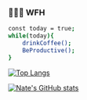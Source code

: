 ### 👨🏻‍💻 WFH
```bash
const today = true;
while(today){
    drinkCoffee();
    BeProductive();
}
```
[![Top Langs](https://github-readme-stats.vercel.app/api/top-langs/?username=jyon124&layout=compact)](https://github.com/jyon124/github-readme-stats)

[![Nate's GitHub stats](https://github-readme-stats.vercel.app/api?username=jyon124&show_icons=true&theme=tokyonight)](https://github.com/jyon124/github-readme-stats)
